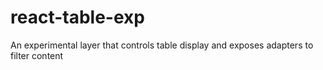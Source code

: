 # react-table-exp

An experimental layer that controls table display and exposes adapters to filter content
